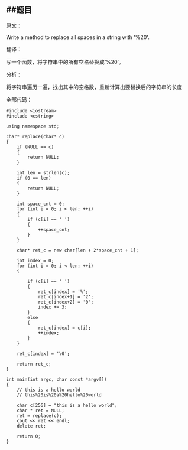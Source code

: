 ##题目
---
原文：

Write a method to replace all spaces in a string with '%20'.

翻译：

写一个函数，将字符串中的所有空格替换成‘%20’。

分析：

将字符串遍历一遍，找出其中的空格数，重新计算出要替换后的字符串的长度

全部代码：

	#include <iostream>
	#include <cstring>
	
	using namespace std;
	
	char* replace(char* c)
	{
		if (NULL == c)
		{
			return NULL;
		}
	
		int len = strlen(c);
		if (0 == len)
		{
			return NULL;
		}
	
		int space_cnt = 0;
		for (int i = 0; i < len; ++i)
		{
			if (c[i] == ' ')
			{
				++space_cnt;
			}
		}
	
		char* ret_c = new char[len + 2*space_cnt + 1];
	
		int index = 0;
		for (int i = 0; i < len; ++i)
		{
	
			if (c[i] == ' ')
			{
				ret_c[index] = '%';
				ret_c[index+1] = '2';
				ret_c[index+2] = '0';
				index += 3;
			}
			else
			{
				ret_c[index] = c[i];
				++index;
			}
		}
	
		ret_c[index] = '\0';
	
		return ret_c;
	}
	
	int main(int argc, char const *argv[])
	{
		// this is a hello world 
		// this%20is%20a%20hello%20world
	
		char c[256] = "this is a hello world";
		char * ret = NULL;
		ret = replace(c);
		cout << ret << endl;
		delete ret;
		
		return 0;
	}